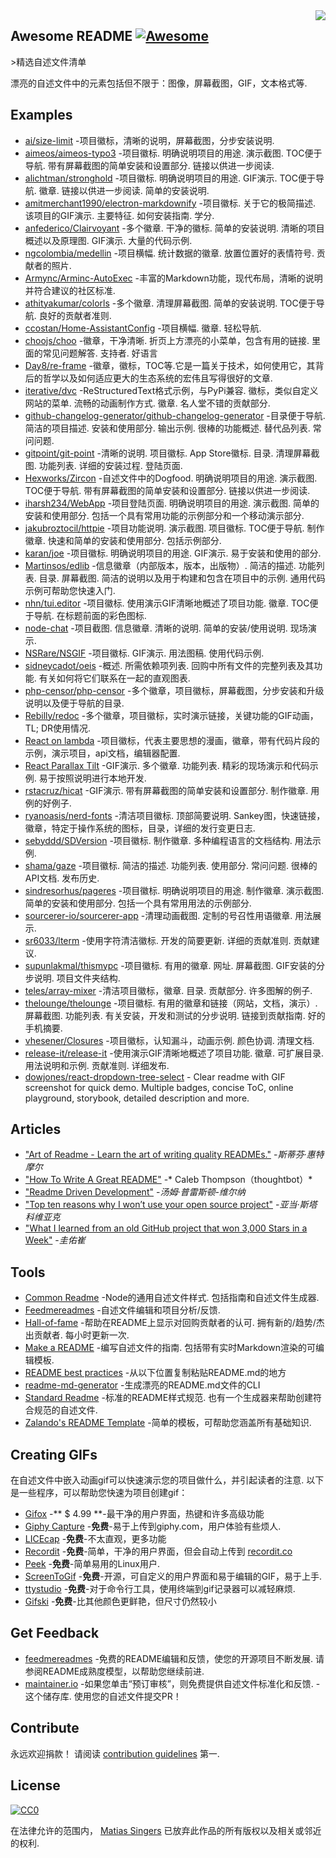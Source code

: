 <div class="github-widget" data-repo="matiassingers/awesome-readme"></div>
<script async src="https://pagead2.googlesyndication.com/pagead/js/adsbygoogle.js"></script><ins class="adsbygoogle" style="display:block" data-ad-client="ca-pub-6890694312814945" data-ad-slot="5473692530" data-ad-format="auto"  data-full-width-responsive="true"></ins><script>(adsbygoogle = window.adsbygoogle || []).push({});</script>
<img src="https://raw.githubusercontent.com/matiassingers/awesome-readme/master/icon.png" align="right" />

## Awesome README [![Awesome](https://cdn.rawgit.com/sindresorhus/awesome/d7305f38d29fed78fa85652e3a63e154dd8e8829/media/badge.svg)](https://github.com/sindresorhus/awesome#readme)
&gt;精选自述文件清单

漂亮的自述文件中的元素包括但不限于：图像，屏幕截图，GIF，文本格式等.

## Examples

- [ai/size-limit](https://github.com/ai/size-limit#readme) -项目徽标，清晰的说明，屏幕截图，分步安装说明.
- [aimeos/aimeos-typo3](https://github.com/aimeos/aimeos-typo3#readme)  -项目徽标.  明确说明项目的用途.  演示截图.  TOC便于导航.  带有屏幕截图的简单安装和设置部分.  链接以供进一步阅读.
- [alichtman/stronghold](https://github.com/alichtman/stronghold#readme)  -项目徽标.  明确说明项目的用途.  GIF演示.  TOC便于导航.  徽章.  链接以供进一步阅读.  简单的安装说明.
- [amitmerchant1990/electron-markdownify](https://github.com/amitmerchant1990/electron-markdownify#readme)  -项目徽标.  关于它的极简描述.  该项目的GIF演示.  主要特征.  如何安装指南.  学分.
- [anfederico/Clairvoyant](https://github.com/anfederico/Clairvoyant#readme)  -多个徽章.  干净的徽标.  简单的安装说明.  清晰的项目概述以及原理图.  GIF演示.  大量的代码示例.
- [ngcolombia/medellin](https://github.com/ngcolombia/medellin#readme)  -项目横幅.  统计数据的徽章.  放置位置好的表情符号.  贡献者的照片.
- [Armync/Arminc-AutoExec](https://github.com/ArmynC/ArminC-AutoExec/#readme) -丰富的Markdown功能，现代布局，清晰的说明并符合建议的社区标准.
- [athityakumar/colorls](https://github.com/athityakumar/colorls#readme)  -多个徽章.  清理屏幕截图.  简单的安装说明.  TOC便于导航.  良好的贡献者准则.
- [ccostan/Home-AssistantConfig](https://github.com/CCOSTAN/Home-AssistantConfig#readme)  -项目横幅.  徽章.  轻松导航.
- [choojs/choo](https://github.com/choojs/choo#readme)  -徽章，干净清晰.  折页上方漂亮的小菜单，包含有用的链接.  里面的常见问题解答.  支持者.  好语言
- [Day8/re-frame](https://github.com/Day8/re-frame#readme) -徽章，徽标，TOC等.它是一篇关于技术，如何使用它，其背后的哲学以及如何适应更大的生态系统的宏伟且写得很好的文章.
- [iterative/dvc](https://github.com/iterative/dvc#readme)  -ReStructuredText格式示例，与PyPi兼容.  徽标，类似自定义网站的菜单.  流畅的动画制作方式.  徽章.  名人堂不错的贡献部分.
- [github-changelog-generator/github-changelog-generator](https://github.com/github-changelog-generator/github-changelog-generator#readme)  -目录便于导航.  简洁的项目描述.  安装和使用部分.  输出示例.  很棒的功能概述.  替代品列表.  常问问题.
- [gitpoint/git-point](https://github.com/gitpoint/git-point#readme)  -清晰的说明.  项目徽标.  App Store徽标.  目录.  清理屏幕截图.  功能列表.  详细的安装过程.  登陆页面.
- [Hexworks/Zircon](https://github.com/Hexworks/zircon#readme)  -自述文件中的Dogfood.  明确说明项目的用途.  演示截图.  TOC便于导航.  带有屏幕截图的简单安装和设置部分.  链接以供进一步阅读.
- [iharsh234/WebApp](https://github.com/iharsh234/WebApp#readme)  -项目登陆页面.  明确说明项目的用途.  演示截图.  简单的安装和使用部分.  包括一个具有常用功能的示例部分和一个移动演示部分.
- [jakubroztocil/httpie](https://github.com/jakubroztocil/httpie#readme)  -项目功能说明.  演示截图.  项目徽标.  TOC便于导航.  制作徽章.  快速和简单的安装和使用部分.  包括示例部分.
- [karan/joe](https://github.com/karan/joe#readme)  -项目徽标.  明确说明项目的用途.  GIF演示.  易于安装和使用的部分.
- [Martinsos/edlib](https://github.com/Martinsos/edlib#readme)  -信息徽章（内部版本，版本，出版物）.  简洁的描述.  功能列表.  目录.  屏幕截图.  简洁的说明以及用于构建和包含在项目中的示例.  通用代码示例可帮助您快速入门.
- [nhn/tui.editor](https://github.com/nhn/tui.editor#readme)  -项目徽标.  使用演示GIF清晰地概述了项目功能.  徽章.  TOC便于导航.  在标题前面的彩色图标.
- [node-chat](https://github.com/IgorAntun/node-chat#readme)  -项目截图.  信息徽章.  清晰的说明.  简单的安装/使用说明.  现场演示.
- [NSRare/NSGIF](https://github.com/NSRare/NSGIF#readme)  -项目徽标.  GIF演示.  用法图稿.  使用代码示例.
- [sidneycadot/oeis](https://github.com/sidneycadot/oeis#readme)  -概述.  所需依赖项列表.  回购中所有文件的完整列表及其功能.  有关如何将它们联系在一起的直观图表.
- [php-censor/php-censor](https://github.com/php-censor/php-censor#readme) -多个徽章，项目徽标，屏幕截图，分步安装和升级说明以及便于导航的目录.
- [Rebilly/redoc](https://github.com/Redocly/redoc#readme) -多个徽章，项目徽标，实时演示链接，关键功能的GIF动画，TL; DR使用情况.
- [React on lambda](https://github.com/sultan99/react-on-lambda#readme) -项目徽标，代表主要思想的漫画，徽章，带有代码片段的示例，演示项目，api文档，编辑器配置.
- [React Parallax Tilt](https://github.com/mkosir/react-parallax-tilt#readme)  -GIF演示.  多个徽章.  功能列表.  精彩的现场演示和代码示例.  易于按照说明进行本地开发.
- [rstacruz/hicat](https://github.com/rstacruz/hicat#readme)  -GIF演示.  带有屏幕截图的简单安装和设置部分.  制作徽章.  用例的好例子.
- [ryanoasis/nerd-fonts](https://github.com/ryanoasis/nerd-fonts#readme)  -清洁项目徽标.  顶部简要说明.  Sankey图，快速链接，徽章，特定于操作系统的图标，目录，详细的发行变更日志.
- [sebyddd/SDVersion](https://github.com/sebyddd/SDVersion#readme)  -项目徽标.  制作徽章.  多种编程语言的文档结构.  用法示例.
- [shama/gaze](https://github.com/shama/gaze#readme)  -项目徽标.  简洁的描述.  功能列表.  使用部分.  常问问题.  很棒的API文档.  发布历史.
- [sindresorhus/pageres](https://github.com/sindresorhus/pageres#readme)  -项目徽标.  明确说明项目的用途.  制作徽章.  演示截图.  简单的安装和使用部分.  包括一个具有常用用法的示例部分.
- [sourcerer-io/sourcerer-app](https://github.com/sourcerer-io/sourcerer-app#readme)  -清理动画截图.  定制的号召性用语徽章.  用法展示.
- [sr6033/lterm](https://github.com/sr6033/lterm#readme)  -使用字符清洁徽标.  开发的简要更新.  详细的贡献准则.  贡献建议.
- [supunlakmal/thismypc](https://github.com/supunlakmal/thismypc#readme)  -项目徽标.  有用的徽章.  网址.  屏幕截图.  GIF安装的分步说明.  项目文件夹结构.
- [teles/array-mixer](https://github.com/teles/array-mixer#readme)  -清洁项目徽标，徽章.  目录.  贡献部分.  许多图解的例子.
- [thelounge/thelounge](https://github.com/thelounge/thelounge#readme)  -项目徽标.  有用的徽章和链接（网站，文档，演示）.  屏幕截图.  功能列表.  有关安装，开发和测试的分步说明.  链接到贡献指南.  好的手机摘要.
- [vhesener/Closures](https://github.com/vhesener/Closures#readme)  -项目徽标，认知漏斗，动画示例.  颜色协调.  清理文档.
- [release-it/release-it](https://github.com/release-it/release-it#readme)  -使用演示GIF清晰地概述了项目功能.  徽章.  可扩展目录.  用法说明和示例.  贡献准则.  详细发布.
- [dowjones/react-dropdown-tree-select](https://github.com/dowjones/react-dropdown-tree-select#readme) - Clear readme with GIF screenshot for quick demo. Multiple badges, concise ToC, online playground, storybook, detailed description and more.



## Articles

- ["Art of Readme - Learn the art of writing quality READMEs."](https://github.com/noffle/art-of-readme#readme) -*斯蒂芬·惠特摩尔*
- ["How To Write A Great README"](https://thoughtbot.com/blog/how-to-write-a-great-readme) -* Caleb Thompson（thoughtbot）*
- ["Readme Driven Development"](http://tom.preston-werner.com/2010/08/23/readme-driven-development.html) -*汤姆·普雷斯顿-维尔纳*
- ["Top ten reasons why I won’t use your open source project"](https://changelog.com/posts/top-ten-reasons-why-i-wont-use-your-open-source-project) -*亚当·斯塔科维亚克*
- ["What I learned from an old GitHub project that won 3,000 Stars in a Week"](https://www.freecodecamp.org/news/what-i-learned-from-an-old-github-project-that-won-3-000-stars-in-a-week-628349a5ee14/) -*圭佑崔*

## Tools

- [Common Readme](https://github.com/noffle/common-readme#readme)  -Node的通用自述文件样式.  包括指南和自述文件生成器.
- [Feedmereadmes](https://github.com/lappleapple/feedmereadmes#readme) -自述文件编辑和项目分析/反馈.
- [Hall-of-fame](https://github.com/sourcerer-io/hall-of-fame#readme)  -帮助在README上显示对回购贡献者的认可.  拥有新的/趋势/杰出贡献者.  每小时更新一次.
- [Make a README](https://www.makeareadme.com/)  -编写自述文件的指南.  包括带有实时Markdown渲染的可编辑模板.
- [README best practices](https://github.com/jehna/readme-best-practices#readme) -从以下位置复制粘贴README.md的地方
- [readme-md-generator](https://github.com/kefranabg/readme-md-generator#readme) -生成漂亮的README.md文件的CLI
- [Standard Readme](https://github.com/RichardLitt/standard-readme#readme)  -标准的README样式规范.  也有一个生成器来帮助创建符合规范的自述文件.
- [Zalando's README Template](https://github.com/zalando/zalando-howto-open-source/blob/master/READMEtemplate.md#readme) -简单的模板，可帮助您涵盖所有基础知识.

## Creating GIFs

 在自述文件中嵌入动画gif可以快速演示您的项目做什么，并引起读者的注意.  以下是一些程序，可以帮助您快速为项目创建gif：

- [Gifox](https://gifox.io) -** $ 4.99 **-最干净的用户界面，热键和许多高级功能
- [Giphy Capture](https://giphy.com/apps/giphycapture) -**免费**-易于上传到giphy.com，用户体验有些烦人.
- [LICEcap](https://www.cockos.com/licecap/) -**免费**-不太直观，更多功能
- [Recordit](https://recordit.co/) -**免费**-简单，干净的用户界面，但会自动上传到 [recordit.co](https://recordit.co/)
- [Peek](https://github.com/phw/peek#readme) -**免费**-简单易用的Linux用户.
- [ScreenToGif](https://github.com/NickeManarin/ScreenToGif/) -**免费**-开源，可自定义的用户界面和易于编辑的GIF，易于上手.
- [ttystudio](https://github.com/chjj/ttystudio#readme) -**免费**-对于命令行工具，使用终端到gif记录器可以减轻麻烦.
- [Gifski](https://github.com/sindresorhus/Gifski#readme) -**免费**-比其他颜色更鲜艳，但尺寸仍然较小

## Get Feedback

- [feedmereadmes](https://github.com/LappleApple/feedmereadmes#readme)  -免费的README编辑和反馈，使您的开源项目不断发展.  请参阅README成熟度模型，以帮助您继续前进.
- [maintainer.io](https://maintainer.io/) -如果您单击“预订审核”，则免费提供自述文件标准化和反馈.
 -这个储存库.  使用您的自述文件提交PR！

## Contribute

永远欢迎捐款！
请阅读 [contribution guidelines](https://github.com/matiassingers/awesome-readme/blob/master/contributing.md) 第一.

## License

[![CC0](https://licensebuttons.net/p/zero/1.0/88x31.png)](https://creativecommons.org/publicdomain/zero/1.0/)

在法律允许的范围内， [Matias Singers](https://mts.io) 已放弃此作品的所有版权以及相关或邻近的权利.
